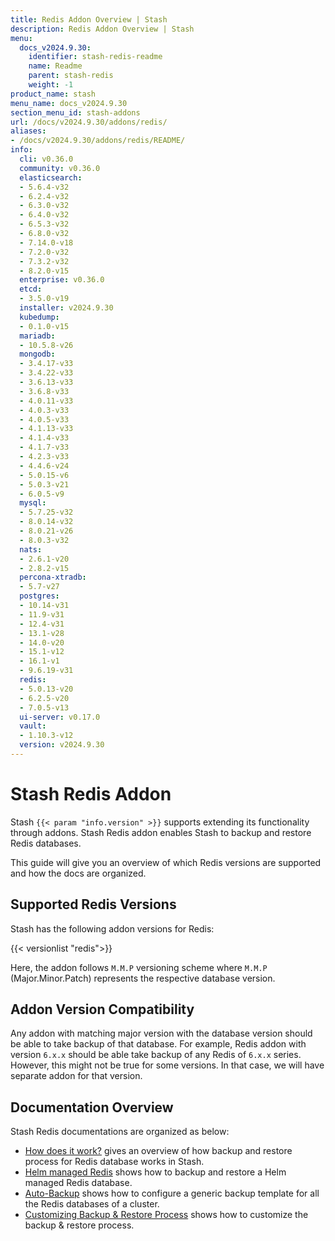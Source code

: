 ```yaml
---
title: Redis Addon Overview | Stash
description: Redis Addon Overview | Stash
menu:
  docs_v2024.9.30:
    identifier: stash-redis-readme
    name: Readme
    parent: stash-redis
    weight: -1
product_name: stash
menu_name: docs_v2024.9.30
section_menu_id: stash-addons
url: /docs/v2024.9.30/addons/redis/
aliases:
- /docs/v2024.9.30/addons/redis/README/
info:
  cli: v0.36.0
  community: v0.36.0
  elasticsearch:
  - 5.6.4-v32
  - 6.2.4-v32
  - 6.3.0-v32
  - 6.4.0-v32
  - 6.5.3-v32
  - 6.8.0-v32
  - 7.14.0-v18
  - 7.2.0-v32
  - 7.3.2-v32
  - 8.2.0-v15
  enterprise: v0.36.0
  etcd:
  - 3.5.0-v19
  installer: v2024.9.30
  kubedump:
  - 0.1.0-v15
  mariadb:
  - 10.5.8-v26
  mongodb:
  - 3.4.17-v33
  - 3.4.22-v33
  - 3.6.13-v33
  - 3.6.8-v33
  - 4.0.11-v33
  - 4.0.3-v33
  - 4.0.5-v33
  - 4.1.13-v33
  - 4.1.4-v33
  - 4.1.7-v33
  - 4.2.3-v33
  - 4.4.6-v24
  - 5.0.15-v6
  - 5.0.3-v21
  - 6.0.5-v9
  mysql:
  - 5.7.25-v32
  - 8.0.14-v32
  - 8.0.21-v26
  - 8.0.3-v32
  nats:
  - 2.6.1-v20
  - 2.8.2-v15
  percona-xtradb:
  - 5.7-v27
  postgres:
  - 10.14-v31
  - 11.9-v31
  - 12.4-v31
  - 13.1-v28
  - 14.0-v20
  - 15.1-v12
  - 16.1-v1
  - 9.6.19-v31
  redis:
  - 5.0.13-v20
  - 6.2.5-v20
  - 7.0.5-v13
  ui-server: v0.17.0
  vault:
  - 1.10.3-v12
  version: v2024.9.30
---
```


# Stash Redis Addon

Stash `{{< param "info.version" >}}` supports extending its functionality through addons. Stash Redis addon enables Stash to backup and restore Redis databases.

This guide will give you an overview of which Redis versions are supported and how the docs are organized.

## Supported Redis Versions

Stash has the following addon versions for Redis:

{{< versionlist "redis">}}

Here, the addon follows `M.M.P` versioning scheme where `M.M.P` (Major.Minor.Patch) represents the respective database version.

## Addon Version Compatibility

Any addon with matching major version with the database version should be able to take backup of that database. For example, Redis addon with version `6.x.x` should be able take backup of any Redis of `6.x.x` series. However, this might not be true for some versions. In that case, we will have separate addon for that version.

## Documentation Overview

Stash Redis documentations are organized as below:

- [How does it work?](/docs/v2024.9.30/addons/redis/overview/) gives an overview of how backup and restore process for Redis database works in Stash.
- [Helm managed Redis](/docs/v2024.9.30/addons/redis/helm/) shows how to backup and restore a Helm managed Redis database.
- [Auto-Backup](/docs/v2024.9.30/addons/redis/auto-backup/) shows how to configure a generic backup template for all the Redis databases of a cluster.
- [Customizing Backup & Restore Process](/docs/v2024.9.30/addons/redis/customization/) shows how to customize the backup & restore process.
